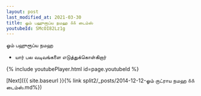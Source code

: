 ```yaml
---
layout: post
last_modified_at: 2021-03-30
title: ஓம் பஹுரூப்ய நமஹ ௧௧ டைம்ஸ்
youtubeId: SMcOI82Lz1g
---
```

 
 
 ஓம் பஹுரூப்ய நமஹ  
 
 -  யார் பல வடிவங்களை எடுத்துக்கொள்கிறார் 
 
  
 
  
 
 
 
 
 
 


{% include youtubePlayer.html id=page.youtubeId %}
 
[Next]({{ site.baseurl }}{% link  split2/_posts/2014-12-12-ஓம் ருட்ராய நமஹ ௧௧ டைம்ஸ்.md%})
 
